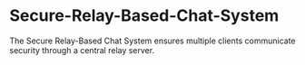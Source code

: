# Secure-Relay-Based-Chat-System
The Secure Relay-Based Chat System ensures multiple clients communicate security through a central relay server. 
